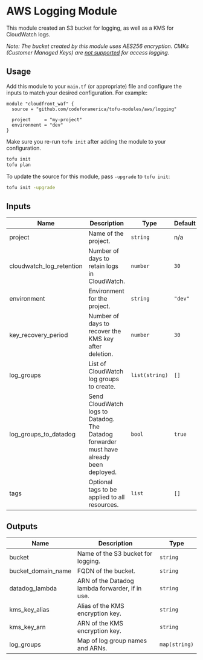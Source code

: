 # AWS Logging Module

This module created an S3 bucket for logging, as well as a KMS for CloudWatch
logs.

_Note: The bucket created by this module uses AES256 encryption. CMKs (Customer
Managed Keys) are [not supported] for access logging._

## Usage

Add this module to your `main.tf` (or appropriate) file and configure the inputs
to match your desired configuration. For example:

```hcl
module "cloudfront_waf" {
  source = "github.com/codeforamerica/tofu-modules/aws/logging"

  project     = "my-project"
  environment = "dev"
}
```

Make sure you re-run `tofu init` after adding the module to your configuration.

```bash
tofu init
tofu plan
```

To update the source for this module, pass `-upgrade` to `tofu init`:

```bash
tofu init -upgrade
```

## Inputs

| Name                     | Description                                                                             | Type           | Default | Required |
|--------------------------|-----------------------------------------------------------------------------------------|----------------|---------|----------|
| project                  | Name of the project.                                                                    | `string`       | n/a     | yes      |
| cloudwatch_log_retention | Number of days to retain logs in CloudWatch.                                            | `number`       | `30`    | no       |
| environment              | Environment for the project.                                                            | `string`       | `"dev"` | no       |
| key_recovery_period      | Number of days to recover the KMS key after deletion.                                   | `number`       | `30`    | yes      |
| log_groups               | List of CloudWatch log groups to create.                                                | `list(string)` | `[]`    | no       |
| log_groups_to_datadog    | Send CloudWatch logs to Datadog. The Datadog forwarder must have already been deployed. | `bool`         | `true`  | no       |
| tags                     | Optional tags to be applied to all resources.                                           | `list`         | `[]`    | no       |

## Outputs

| Name               | Description                                     | Type          |
|--------------------|-------------------------------------------------|---------------|
| bucket             | Name of the S3 bucket for logging.              | `string`      |
| bucket_domain_name | FQDN of the bucket.                             | `string`      |
| datadog_lambda     | ARN of the Datadog lambda forwarder, if in use. | `string`      |
| kms_key_alias      | Alias of the KMS encryption key.                | `string`      |
| kms_key_arn        | ARN of the KMS encryption key.                  | `string`      |
| log_groups         | Map of log group names and ARNs.                | `map(string)` |

[not supported]: https://repost.aws/knowledge-center/s3-server-access-log-not-delivered
